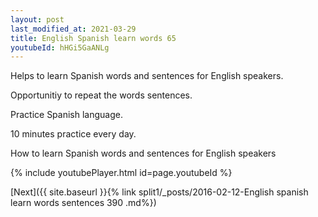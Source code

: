 ```yaml
---
layout: post
last_modified_at: 2021-03-29
title: English Spanish learn words 65 
youtubeId: hHGi5GaANLg
---
```

 
 
Helps to learn Spanish words and sentences for English speakers.

Opportunitiy to repeat the words sentences. 

Practice Spanish language. 
 
10 minutes practice every day. 
 
How to learn Spanish words and sentences for English speakers 
 
{% include youtubePlayer.html id=page.youtubeId %}
 
 
[Next]({{ site.baseurl }}{% link  split1/_posts/2016-02-12-English spanish learn words sentences 390 .md%})
 

